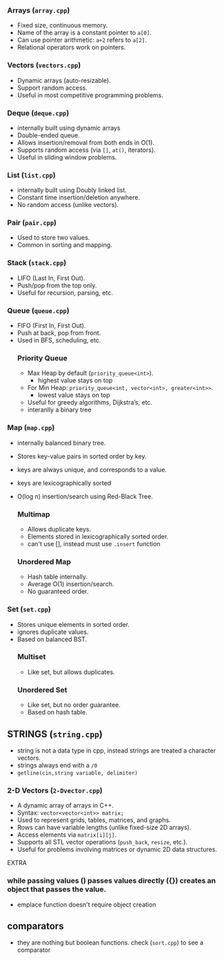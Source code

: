 ### Arrays (`array.cpp`)
- Fixed size, continuous memory.
- Name of the array is a constant pointer to `a[0]`.
- Can use pointer arithmetic: `a+2` refers to `a[2]`.
- Relational operators work on pointers.


### Vectors  (`vectors.cpp`)
- Dynamic arrays (auto-resizable).
- Support random access.
- Useful in most competitive programming problems.


### Deque  (`deque.cpp`)
- internally built using dynamic arrays
- Double-ended queue.
- Allows insertion/removal from both ends in O(1).
- Supports random access (via `[]`, `at()`, iterators).
- Useful in sliding window problems.


### List  (`list.cpp`)
- internally built using Doubly linked list.
- Constant time insertion/deletion anywhere.
- No random access (unlike vectors).


### Pair (`pair.cpp`)
- Used to store two values.
- Common in sorting and mapping.


### Stack (`stack.cpp`)
- LIFO (Last In, First Out).
- Push/pop from the top only.
- Useful for recursion, parsing, etc.


### Queue (`queue.cpp`)
- FIFO (First In, First Out).
- Push at back, pop from front.
- Used in BFS, scheduling, etc.
    ### Priority Queue
    - Max Heap by default (`priority_queue<int>`).
        - highest value stays on top
    - For Min Heap: `priority_queue<int, vector<int>, greater<int>>`.
        - lowest value stays on top 
    - Useful for greedy algorithms, Dijkstra’s, etc.
    - interanlly a  binary tree


### Map (`map.cpp`)
- internally balanced binary tree. 
- Stores key-value pairs in sorted order by key.
- keys are always unique, and corresponds to a value. 
- keys are lexicographically sorted
- O(log n) insertion/search using Red-Black Tree.
    ### Multimap
    - Allows duplicate keys.
    - Elements stored in lexicographically sorted order.
    - can't use [], instead must use `.insert` function

    ### Unordered Map
    - Hash table internally.
    - Average O(1) insertion/search.
    - No guaranteed order.
    


### Set (`set.cpp`)
- Stores unique elements in sorted order.
- ignores duplicate values. 
- Based on balanced BST.
    ### Multiset
    - Like set, but allows duplicates.
    ### Unordered Set
    - Like set, but no order guarantee.
    - Based on hash table.

## STRINGS (`string.cpp`)
- string is not a data type in cpp, instead strings are treated a character vectors.
- strings always end with a `/0`
- `getline(cin,string variable, delimiter)`


### 2-D Vectors (`2-Dvector.cpp`)
- A dynamic array of arrays in C++.
- Syntax: `vector<vector<int>> matrix;`
- Used to represent grids, tables, matrices, and graphs.
- Rows can have variable lengths (unlike fixed-size 2D arrays).
- Access elements via `matrix[i][j]`.
- Supports all STL vector operations (`push_back`, `resize`, etc.).
- Useful for problems involving matrices or dynamic 2D data structures.



EXTRA
### while passing values () passes values directly ({}) creates an object that passes the value. 
- emplace function doesn't require object creation

## comparators 
- they are nothing but boolean functions. check (`sort.cpp`) to see a comparator
